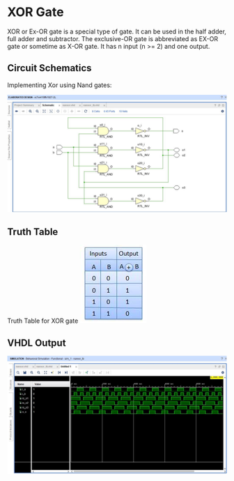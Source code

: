 # XOR Gate
XOR or Ex-OR gate is a special type of gate. It can be used in the half adder, full adder and subtractor. The exclusive-OR gate is abbreviated as EX-OR gate or sometime as X-OR gate. It has n input (n >= 2) and one output.


## Circuit Schematics

Implementing Xor using Nand gates:

![nand xor](img/nanxor_diag.JPG)

## Truth Table

Truth Table for XOR gate
![truth table](img/xortt.JPG) 

## VHDL Output

![vhdl output](img/nanxor.JPG)
